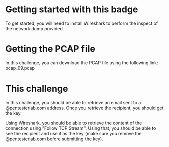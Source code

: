 # Getting started with this badge

To get started, you will need to install Wireshark to perform the inspect of the network dump provided.

# Getting the PCAP file

In this challenge, you can download the PCAP file using the following link: pcap_09.pcap

# This challenge

In this challenge, you should be able to retrieve an email sent to a @pentesterlab.com address. Once you retrieve the recipient, you should get the key.

Using Wireshark, you should be able to retrieve the content of the connection using "Follow TCP Stream". Using that, you should be able to see the recipient and use it as the key (make sure you remove the @pentesterlab.com before submitting the key).